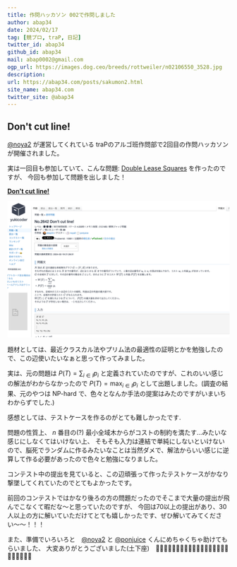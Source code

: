 ```yaml
---
title: 作問ハッカソン 002で作問しました 
author: abap34
date: 2024/02/17
tag: [競プロ, traP, 日記]
twitter_id: abap34
github_id: abap34
mail: abap0002@gmail.com
ogp_url: https://images.dog.ceo/breeds/rottweiler/n02106550_3528.jpg
description: 
url: https://abap34.com/posts/sakumon2.html
site_name: abap34.com
twitter_site: @abap34
---
```


## Don't cut line!


[@noya2](https://twitter.com/noya2ruler) が運営してくれている traPのアルゴ班作問部で2回目の作問ハッカソンが開催されました。


実は一回目も参加していて、こんな問題: [Double Lease Squares](https://yukicoder.me/problems/no/2438) を作ったのですが、
今回も参加して問題を出しました！ 

**[Don't cut line!](https://yukicoder.me/problems/10681)**  

![](sakumon2/image.png)


題材としては、最近クラスカル法やプリム法の最適性の証明とかを勉強したので、この辺使いたいなぁと思って作ってみました。

実は、元の問題は $P(T) = \sum_{i \in I}p_i$ と定義されていたのですが、これのいい感じの解法がわからなかったので
$P(T) = \max_{i \in I} p_i$ として出題しました。(調査の結果、元のやつは NP-hard で、色々となんか手法の提案はみたのですがいまいちわからずでした.)



感想としては、テストケースを作るのがとても難しかったです.

問題の性質上、 $n$ 番目の(?) 最小全域木からがコストの制約を満たす...みたいな感じにしなくてはいけない上、
そもそも入力は連結で単純にしないといけないので、脳死でランダムに作るみたいなことは当然ダメで、解法からいい感じに逆算して作る必要があったので色々と勉強になりました。

コンテスト中の提出を見ていると、この辺頑張って作ったテストケースがかなり撃墜してくれていたのでとてもよかったです。


前回のコンテストではかなり後ろの方の問題だったのでそこまで大量の提出が飛んでこなくて暇だな〜と思っていたのですが、
今回は70以上の提出があり、30人以上の方に解いていただけてとても嬉しかったです、ぜひ解いてみてください〜〜！！！

 
また、準備でいろいろと　[@noya2](https://twitter.com/noya2ruler) と [@ponjuice](https://twitter.com/PonponJuice0) くんにめちゃくちゃ助けてもらいました、
大変ありがとうございました(土下座)　🙇‍♂️🙇‍♂️🙇‍♂️🙇‍♂️🙇‍♂️🙇‍♂️🙇‍♂️🙇‍♂️🙇‍♂️🙇‍♂️🙇‍♂️🙇‍♂️ 

